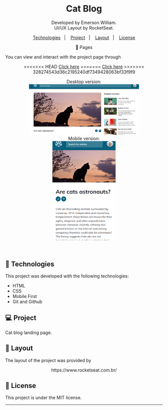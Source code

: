 <h1 align="center">Cat Blog</h1>

<p align="center">
Developed by Emerson William.<br>
UI/UX Layout by RocketSeat.
</p>

<p align="center">
  <a href="#-technologies">Technologies</a>&nbsp;&nbsp;&nbsp;|&nbsp;&nbsp;&nbsp;
  <a href="#-project">Project</a>&nbsp;&nbsp;&nbsp;|&nbsp;&nbsp;&nbsp;
  <a href="#-layout">Layout</a>&nbsp;&nbsp;&nbsp;|&nbsp;&nbsp;&nbsp;
  <a href="#memo-license">License</a>
</p>
<p align="center">
🔖 Pages
</p>

You can view and interact with the project page through
<p align="center">
<<<<<<< HEAD
<a href="https://silvawillx.github.io/blog-de-gatos/">Click here</a>
=======
<a href="[(https://silvawillx.github.io/blog-de-gatos/)]">Click here</a>
>>>>>>> 328274543d36c2195240df7349428063bf33f9f9
</p>

<p align="center">
  Desktop version:<br>
  <img alt="License" src="/img/Desktop.png" width="70%" display="flex" gap="5px" ><br>
  Mobile version:<br>
  <img alt="License" src="./img/Mobile.png" width="40%" display="flex" gap="5px" >
</p>

<br>

## 🚀 Technologies

This project was developed with the following technologies:

- HTML
- CSS
- Mobile First
- Git and Github

## 💻 Project

Cat blog landing page.

## 🔖 Layout

The layout of the project was provided by
<p align="center">
https://www.rocketseat.com.br/
</p>

## :memo: License

This project is under the MIT license.

---
